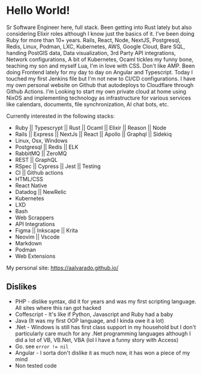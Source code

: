 # Hello World!

Sr Software Engineer here, full stack. Been getting into Rust lately but also considering Elixir roles although I know just the basics of it. I've been doing Ruby for more than 10+ years. Rails, React, Node, NextJS, Postgresql, Redis, Linux, Podman, LXC, Kubernetes, AWS, Google Cloud, Bare SQL, handing PostGIS data, Data visualization, 3rd Party API integrations, Network configurations, A bit of Kubernetes, Ocaml tickles my funny bone, teaching my son and myself Lua, I'm in love with CSS. Don't like AMP. Been doing Frontend lately for my day to day on Angular and Typescript. Today I touched my first Jenkins file but I'm not new to CI/CD configurations. I have my own personal website on Github that autodeploys to  Cloudflare through Github Actions. I'm Looking to start my own private cloud at home using NixOS and implementing technology as infrastructure for various services like calendars, documents, file synchronization, AI chat bots, etc.

Currently interested in the following stacks:
- Ruby || Typescrypt || Rust || Ocaml || Elixir ||  Reason || Node
- Rails || Express || NextJs || React || Apollo || Graphql || Sidekiq
- Linux, Osx, Windows
- Postgresql || Redis || ELK
- RabbitMQ || ZeroMQ
- REST || GraphQL
- RSpec || Cypress || Jest || Testing
- CI || Github actions
- HTML/CSS
- React Native
- Datadog || NewRelic
- Kubernetes
- LXD
- Bash
- Web Scrappers
- API Integrations
- Figma || Inkscape || Krita
- Neovim || Vscode
- Markdown
- Podman
- Web Extensions

My personal site: https://aalvarado.github.io/

## Dislikes
- PHP - dislike syntax, did it for years and was my first scripting language. All sites where this ran got hacked
- Coffescript - It's like if Python, Javascript and Ruby had a baby
- Java (It was my first OOP language, and I kinda owe it a lot)
- .Net - Windows is still has first class support in my household but I don't particularly care much for any .Net programming languages although I did a lot of VB, VB.Net, VBA (lol I have a funny story with Access)
- Go. see `error != nil`
- Angular - I sorta don't dislike it as much now, it has won a piece of my mind
- Non tested code
